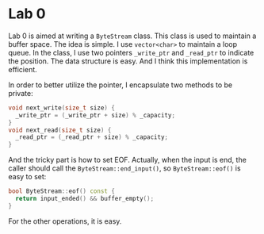 # Lab 0

Lab 0 is aimed at writing a `ByteStream` class. This class is used
to maintain a buffer space. The idea is simple. I use `vector<char>`
to maintain a loop queue. In the class, I use two pointers
`_write_ptr` and `_read_ptr` to indicate the position. The data structure is
easy. And I think this implementation is efficient.

In order to better utilize the pointer, I encapsulate two methods to be private:

```c++
void next_write(size_t size) {
  _write_ptr = (_write_ptr + size) % _capacity;
}
void next_read(size_t size) {
  _read_ptr = (_read_ptr + size) % _capacity;
}
```

And the tricky part is how to set EOF. Actually, when the input is end, the caller should
call the `ByteStream::end_input()`, so `ByteStream::eof()` is easy to set:

```c++
bool ByteStream::eof() const {
  return input_ended() && buffer_empty();
}
```

For the other operations, it is easy.
